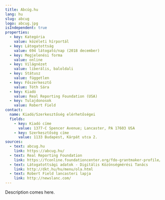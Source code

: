 ```yaml
---
title: Abcúg.hu
lang: hu
slug: abcug
logo: abcug.jpg
isIndependent: true
properties:
  - key: Kategória
    value: közéleti hírportál
  - key: Látogatottság
    value: 694 látogató/nap (2018 december)
  - key: Megjelenési forma
    value: online
  - key: Világnézet
    value: liberális, baloldali
  - key: Státusz
    value: független
  - key: Főszerkesztő
    value: Tóth Sára
  - key: Kiadó
    value: Real Reporting Foundation (USA)
  - key: Tulajdonosok
    value: Robert Field
contact:
  name: Kiadó/Szerkesztőség elérhetőségei
  fields:
    - key: Kiadó címe
      value: 1377-C Spencer Avenue; Lancaster, PA 17603 USA
    - key: Szerkesztőség címe
      value: 1133 Budapest, Kárpát utca 2.
sources:
  - text: abcug.hu
    link: https://abcug.hu/
  - text: Real Reporting Foundation
    link: https://fconline.foundationcenter.org/fdo-grantmaker-profile/?key=REAL071
  - text: Látogatottsági adatok - Digitális Közönségmérési Tanács
    link: http://dkt.hu/hu/menu/ola.html
  - text: Robert Field lancasteri lapja
    link: http://newslanc.com/
---
```


Description comes here.